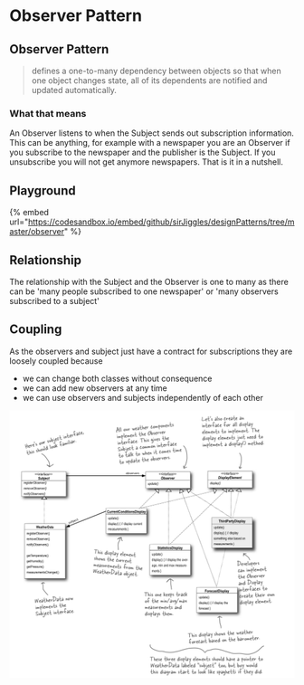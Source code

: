 # Observer Pattern

## Observer Pattern

> defines a one-to-many dependency between objects so that when one object changes state, all of its dependents are notified and updated automatically.

### What that means

An Observer listens to when the Subject sends out subscription information. This can be anything, for example with a newspaper you are an Observer if you subscribe to the newspaper and the publisher is the Subject. If you unsubscribe you will not get anymore newspapers. That is it in a nutshell.

## Playground

{% embed url="https://codesandbox.io/embed/github/sirJiggles/designPatterns/tree/master/observer" %}

## Relationship

The relationship with the Subject and the Observer is one to many as there can be 'many people subscribed to one newspaper' or 'many observers subscribed to a subject'

## Coupling

As the observers and subject just have a contract for subscriptions they are loosely coupled because

* we can change both classes without consequence
* we can add new observers at any time
* we can use observers and subjects independently of each other

![](.gitbook/assets/class-diagram%20%281%29.png)

